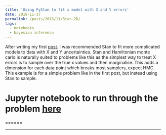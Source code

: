 ```yaml
---
title: 'Using PyStan to fit a model with X and Y errors'
date: 2018-11-17
permalink: /posts/2018/11/Stan-2D/
tags:
  - notebooks
  - bayesian inference
---
```


After writing my first [post](/posts/2018/11/2d-errors/). I was recommended Stan to fit more complicated models to data with X and Y uncertainties. Stan and Hamiltonian monte carlo is naturally suited to problems like this as the simplest way to treat X errors is to sample over the true x values and then marginalise. This adds a dimension for each data point which breaks most samplers, expect HMC. This example is for a simple problem like in the first post, but instead using Stan to sample.

Jupyter notebook to run through the problem [here](https://github.com/nikhil-sarin/2Derrors/blob/master/Using_stan_to_sample.ipynb)
======

======

------
